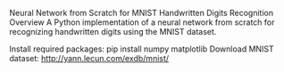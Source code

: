 Neural Network from Scratch for MNIST Handwritten Digits Recognition
Overview
A Python implementation of a neural network from scratch for recognizing handwritten digits using the MNIST dataset.

Install required packages: pip install numpy matplotlib
Download MNIST dataset: http://yann.lecun.com/exdb/mnist/
